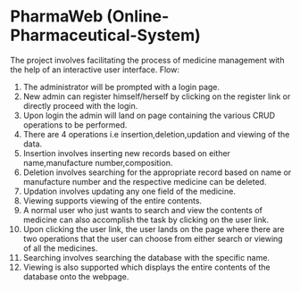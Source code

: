 # PharmaWeb (Online-Pharmaceutical-System)

The project involves facilitating the process of medicine management with the help of an interactive user interface.
Flow:
1. The administrator will be prompted with a login page.
2. New admin can register himself/herself by clicking on the register link or directly proceed with the login.
3. Upon login the admin will land on page containing the various CRUD operations to be performed.
4. There are 4 operations i.e insertion,deletion,updation and viewing of the data.
5. Insertion involves inserting new records based on either name,manufacture number,composition.
6. Deletion involves searching for the appropriate record based on name or manufacture number and the respective medicine can be deleted.
7. Updation involves updating any one field of the medicine.
8. Viewing supports viewing of the entire contents.
9. A normal user who just wants to search and view the contents of medicine can also accomplish the task by clicking on the user link.
10. Upon clicking the user link, the user lands on the page where there are two operations that the user can choose from either search or viewing of all the medicines.
11. Searching involves searching the database with the specific name.
12. Viewing is also supported which displays the entire contents of the database onto the webpage.
